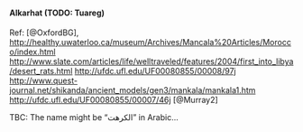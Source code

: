 #### Alkarhat (TODO: Tuareg)

Ref: [@OxfordBG],
<http://healthy.uwaterloo.ca/museum/Archives/Mancala%20Articles/Morocco/index.html>
<http://www.slate.com/articles/life/welltraveled/features/2004/first_into_libya/desert_rats.html>
<http://ufdc.ufl.edu/UF00080855/00008/97j>
<http://www.quest-journal.net/shikanda/ancient_models/gen3/mankala/mankala1.htm>
<http://ufdc.ufl.edu/UF00080855/00007/46j>
[@Murray2]

TBC: The name might be “الكرهت” in Arabic...


